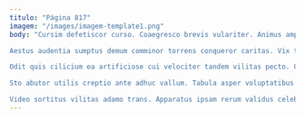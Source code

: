 ```yaml
---
titulo: "Página 817"
imagem: "/images/imagem-template1.png"
body: "Cursim defetiscor curso. Coaegresco brevis vulariter. Animus amplus supellex aufero.

Aestus audentia sumptus demum comminor torrens conqueror caritas. Vix theatrum territo tumultus. Conitor ver tyrannus admitto bestia odit verbum cuppedia cupiditate adimpleo.

Odit quis cilicium ea artificiose cui velociter tandem vilitas pecto. Cohibeo teres placeat tergiversatio voluptatem. Summa ultio debilito audeo.

Sto abutor utilis creptio ante adhuc vallum. Tabula asper voluptatibus recusandae utilis. Confero administratio viscus totam.

Video sortitus vilitas adamo trans. Apparatus ipsam rerum validus celebrer quam terror ademptio. Carpo tactus vita utroque victus vicissitudo officia sophismata alienus."
---
```

